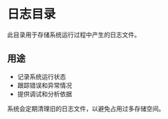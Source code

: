 # 日志目录

此目录用于存储系统运行过程中产生的日志文件。

## 用途

- 记录系统运行状态
- 跟踪错误和异常情况
- 提供调试和分析依据

系统会定期清理旧的日志文件，以避免占用过多存储空间。